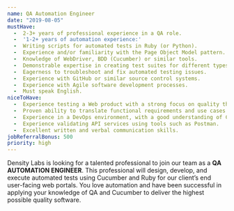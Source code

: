 ```yaml
---
name: QA Automation Engineer
date: "2019-08-05"
mustHave:
  -  2-3+ years of professional experience in a QA role.
  -  '1-2+ years of automation experience:'
  -  Writing scripts for automated tests in Ruby (or Python).
  -  Experience and/or familiarity with the Page Object Model pattern.
  -  Knowledge of WebDriver, BDD (Cucumber) or similar tools.
  -  Demonstrable expertise in creating test suites for different types of automation testing (sanity, regression, testing for the specific feature).
  -  Eagerness to troubleshoot and fix automated testing issues.
  -  Experience with GitHub or similar source control systems.
  -  Experience with Agile software development processes.
  -  Must speak English.
niceToHave:
  -  Experience testing a Web product with a strong focus on quality throughout the entire software development cycle.
  -  Proven ability to translate functional requirements and use cases into working test plans and test cases.
  -  Experience in a DevOps environment, with a good understanding of CI/CD using tools like Jenkins, CircleCI (or other similar tools)
  -  Experience validating API services using tools such as Postman.
  -  Excellent written and verbal communication skills.
jobReferralBonus: 500
priority: high
---
```

Density Labs is looking for a talented professional to join our team as a **QA AUTOMATION ENGINEER**. This professional will design, develop, and execute automated tests using Cucumber and Ruby for our client’s end user-facing web portals. You love automation and have been successful in applying your knowledge of QA and Cucumber to deliver the highest possible quality software.
